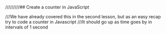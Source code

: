 /////////## Create a counter in JavaScript

///We have already covered this in the second lesson, but as an easy recap try to code a counter in Javascript
///It should go up as time goes by in intervals of 1 second
